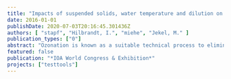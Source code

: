 ```yaml
---
title: "Impacts of suspended solids, water temperature and dilution on TrOC elimination and UVA254 reduction by laboratory scale ozonation of secondary effluent"
date: 2016-01-01
publishDate: 2020-07-03T20:16:45.301436Z
authors: [ "stapf", "Hilbrandt, I.", "miehe", "Jekel, M." ]
publication_types: ["0"]
abstract: "Ozonation is known as a suitable technical process to eliminate trace organic compounds (TrOC) in secondary effluent. To decide if ozonation is a suitable option as an upgrade of a specific wastewater treatment plant (WWTP), ozonation experiments in laboratory-scale can help to avoid the operation of expensive and labour intensive pilot plants. Such laboratory experiments should be conducted at similar conditions and by the same methods in order to achieve a better comparability of the results. In this study, potential impacts of sample dilution due to the addition of an ozone stock solution, water temperature, and concentration of suspended solids (TSS) on TrOC elimination and UVA254 reduction (delta UVA254) were investigated. The results show that a change in water temperature within a range of 10 to 30°C and sample dilution of less than 20% due to the addition of ozone stock solution at batch ozonation, respectively, does neither have a significant impact on achieved TrOC elimination nor or delta UVA254. Suspended solids affected the TrOC elimination and delta UVA254 at TSS concentrations of more than 30 mg/L, whereas at low TSS concentrations (< 4 mg/L), the impact of TSS was found to be neglectable."
featured: false
publication: "*IOA World Congress & Exhibition*"
projects: ["testtools"]
---
```


